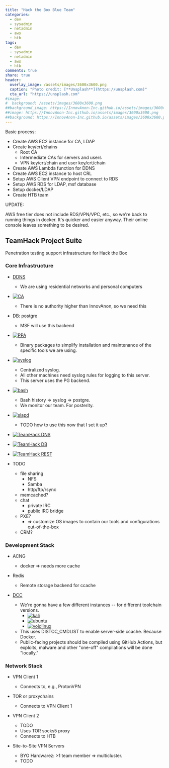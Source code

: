 ```yaml
---
title: "Hack the Box Blue Team"
categories:
  - dev
  - sysadmin
  - netadmin
  - aws
  - htb
tags:
  - dev
  - sysadmin
  - netadmin
  - aws
  - htb
comments: true
share: true
header:
  overlay_image: /assets/images/3600x3600.png
  caption: "Photo credit: [**Unsplash**](https://unsplash.com)"
  cta_url: "https://unsplash.com"
#image:
#  background: /assets/images/3600x3600.png
##background_image: https://InnovAnon-Inc.github.io/assets/images/3600x3600.png
##image: https://InnovAnon-Inc.github.io/assets/images/3600x3600.png
##background: https://InnovAnon-Inc.github.io/assets/images/3600x3600.png
---
```


Basic process:
- Create AWS EC2 instance for CA, LDAP
- Create key/crt/chains
  - Root CA
  - Intermediate CAs for servers and users
  - VPN key/crt/chain and user key/crt/chain
- Create AWS Lambda function for DDNS
- Create AWS EC2 instance to host CRL
- Setup AWS Client VPN endpoint to connect to RDS
- Setup AWS RDS for LDAP, msf database
- Setup docker/LDAP 
- Create HTB team

UPDATE:

AWS free tier does not include RDS/VPN/VPC, etc.,
so we're back to running things in docker.
It's quicker and easier anyway.
Their online console leaves something to be desired.

## TeamHack Project Suite
Penetration testing support infrastructure
for Hack the Box

### Core Infrastructure

- [DDNS](https://InnovAnon-Inc.chickenkiller.com)
  - We are using residential networks and personal computers

- [![CA](https://github.com/InnovAnon-Inc/CAREST/actions/workflows/pkgrel.yml/badge.svg)](https://github.com/InnovAnon-Inc/CAREST)
  - There is no authority higher than InnovAnon, so we need this

- DB: postgre
  - MSF will use this backend

- [![PPA](https://github.com/InnovAnon-Inc/ppa/actions/workflows/pkgrel.yml/badge.svg)](https://github.com/InnovAnon-Inc/ppa)
  - Binary packages to simplify installation and maintenance of the
    specific tools we are using.

- [![syslog](https://github.com/InnovAnon-Inc/pgrsyslog/actions/workflows/pkgrel.yml/badge.svg)](https://github.com/InnovAnon-Inc/pgrsyslog)
  - Centralized syslog.
  - All other machines need syslog rules for logging to this server.
  - This server uses the PG backend.

- [![bash](https://github.com/InnovAnon-Inc/bash-syslog/actions/workflows/pkgrel.yml/badge.svg)](https://github.com/InnovAnon-Inc/bash-syslog)
  - Bash history => syslog => postgre.
  - We monitor our team. For posterity.

- [![slapd](https://github.com/InnovAnon-Inc/pgldap/actions/workflows/pkgrel.yml/badge.svg)](https://github.com/InnovAnon-Inc/pgldap)
  - TODO how to use this now that I set it up?

- [![TeamHack DNS](https://github.com/InnovAnon-Inc/teamhack_dns/actions/workflows/pkgrel.yml/badge.svg)](https://github.com/InnovAnon-Inc/teamhack_dns)
- [![TeamHack DB](https://github.com/InnovAnon-Inc/teamhack_db/actions/workflows/pkgrel.yml/badge.svg)](https://github.com/InnovAnon-Inc/teamhack_db)
- [![TeamHack REST](https://github.com/InnovAnon-Inc/teamhack_rest/actions/workflows/pkgrel.yml/badge.svg)](https://github.com/InnovAnon-Inc/teamhack_rest)

- TODO
  - file sharing
    - NFS
    - Samba
    - http/ftp/rsync
  - memcached?
  - chat
    - private IRC
    - public IRC bridge
  - PXE?
    - => customize OS images to contain our tools and configurations out-of-the-box
  - CRM?

### Development Stack

- ACNG
  - docker => needs more cache

- Redis
  - Remote storage backend for ccache

- [DCC](https://github.com/InnovAnon-Inc/dcc)
  - We're gonna have a few different instances -- for different toolchain versions.
    - [![kali](https://github.com/InnovAnon-Inc/dcc/actions/workflows/pkgrel.yml/badge.svg)](https://github.com/InnovAnon-Inc/dcc?branch=kali)
    - [![ubuntu](https://github.com/InnovAnon-Inc/dcc/actions/workflows/pkgrel.yml/badge.svg)](https://github.com/InnovAnon-Inc/dcc?branch=ubuntu)
    - [![voidlinux](https://github.com/InnovAnon-Inc/dcc/actions/workflows/pkgrel.yml/badge.svg)](https://github.com/InnovAnon-Inc/dcc?branch=voidlinux)
  - This uses DISTCC_CMDLIST to enable server-side ccache. Because Docker.
  - Public-facing projects should be compiled using GitHub Actions,
    but exploits, malware and other "one-off" compilations will be done "locally."

### Network Stack

- VPN Client 1
  - Connects to, e.g., ProtonVPN

- TOR or proxychains
  - Connects to VPN Client 1

- VPN Client 2
  - TODO
  - Uses TOR socks5 proxy
  - Connects to HTB

- Site-to-Site VPN Servers
  - BYO Hardwarez: >1 team member => multicluster.
  - TODO

